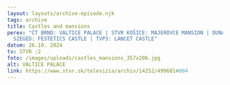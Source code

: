 ```yaml
---
layout: layouts/archive-episode.njk
tags: archive
title: Castles and mansions
perex: "ČT BRNO: VALTICE PALACE | STVR KOŠICE: MAJEROVCE MANSION | DUNA TV
  SZEGED: FESTETICS CASTLE | TVP3: LANCET CASTLE"
datum: 26.10. 2024
tv: STVR :2
foto: /images/uploads/castles_mansions_357x206.jpg
alt: VALTICE PALACE
link: https://www.stvr.sk/televizia/archiv/14252/499601#804
---
```

